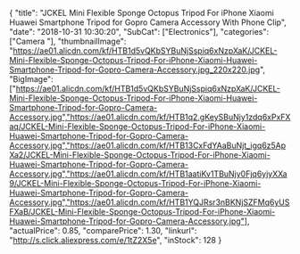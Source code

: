 {
	"title": "JCKEL Mini Flexible Sponge Octopus Tripod For iPhone Xiaomi Huawei Smartphone Tripod for Gopro Camera Accessory With Phone Clip",
	"date": "2018-10-31 10:30:20",
	"SubCat": ["Electronics"],
	"categories": ["Camera "],
	"thumbnailImage": "https://ae01.alicdn.com/kf/HTB1d5vQKbSYBuNjSspiq6xNzpXaK/JCKEL-Mini-Flexible-Sponge-Octopus-Tripod-For-iPhone-Xiaomi-Huawei-Smartphone-Tripod-for-Gopro-Camera-Accessory.jpg_220x220.jpg",
	"BigImage": ["https://ae01.alicdn.com/kf/HTB1d5vQKbSYBuNjSspiq6xNzpXaK/JCKEL-Mini-Flexible-Sponge-Octopus-Tripod-For-iPhone-Xiaomi-Huawei-Smartphone-Tripod-for-Gopro-Camera-Accessory.jpg","https://ae01.alicdn.com/kf/HTB1q2.gKeySBuNjy1zdq6xPxFXaq/JCKEL-Mini-Flexible-Sponge-Octopus-Tripod-For-iPhone-Xiaomi-Huawei-Smartphone-Tripod-for-Gopro-Camera-Accessory.jpg","https://ae01.alicdn.com/kf/HTB13CxFdYAaBuNjt_igq6z5ApXa2/JCKEL-Mini-Flexible-Sponge-Octopus-Tripod-For-iPhone-Xiaomi-Huawei-Smartphone-Tripod-for-Gopro-Camera-Accessory.jpg","https://ae01.alicdn.com/kf/HTB1aatiKv1TBuNjy0Fjq6yjyXXa9/JCKEL-Mini-Flexible-Sponge-Octopus-Tripod-For-iPhone-Xiaomi-Huawei-Smartphone-Tripod-for-Gopro-Camera-Accessory.jpg","https://ae01.alicdn.com/kf/HTB1YQJRsr3nBKNjSZFMq6yUSFXaB/JCKEL-Mini-Flexible-Sponge-Octopus-Tripod-For-iPhone-Xiaomi-Huawei-Smartphone-Tripod-for-Gopro-Camera-Accessory.jpg"],
	"actualPrice": 0.85,
	"comparePrice": 1.30,
	"linkurl": "http://s.click.aliexpress.com/e/1tZ2X5e",
	"inStock": 128
}
